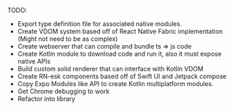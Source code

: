 TODO:
- Export type definition file for associated native modules.
- Create VDOM system based off of React Native Fabric implementation (Might not need to be as complex)
- Create webserver that can compile and bundle ts => js code
- Create Kotlin module to download code and run it, also it must expose native APIs
- Build custom solid renderer that can interface with Kotlin VDOM
- Create RN-esk components based off of Swift UI and Jetpack compose
- Copy Expo Modules like API to create Kotlin multiplatform modules.
- Get Chrome debugging to work
- Refactor into library

